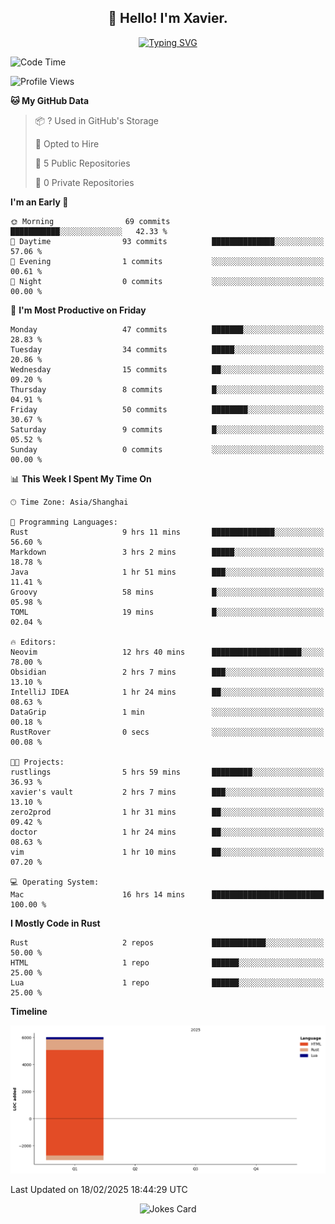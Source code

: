 <h2 align="center">👋 Hello! I'm Xavier.</h2>

<!-- typing svg starts -->
<div align="center">
 <a href="https://git.io/typing-svg"><img src="https://readme-typing-svg.demolab.com?font=Fira+Code&size=16&pause=1000&color=FFFFFFF0&width=435&lines=Fear+is+temporary.+Regret+is+forever." alt="Typing SVG" /></a>
</div>
<!-- typing svg ends -->

<!--START_SECTION:waka-->
![Code Time](http://img.shields.io/badge/Code%20Time-253%20hrs%2020%20mins-blue)

![Profile Views](http://img.shields.io/badge/Profile%20Views-8-blue)

**🐱 My GitHub Data** 

> 📦 ? Used in GitHub's Storage 
 > 
> 💼 Opted to Hire
 > 
> 📜 5 Public Repositories 
 > 
> 🔑 0 Private Repositories 
 > 
**I'm an Early 🐤** 

```text
🌞 Morning                69 commits          ███████████░░░░░░░░░░░░░░   42.33 % 
🌆 Daytime                93 commits          ██████████████░░░░░░░░░░░   57.06 % 
🌃 Evening                1 commits           ░░░░░░░░░░░░░░░░░░░░░░░░░   00.61 % 
🌙 Night                  0 commits           ░░░░░░░░░░░░░░░░░░░░░░░░░   00.00 % 
```
📅 **I'm Most Productive on Friday** 

```text
Monday                   47 commits          ███████░░░░░░░░░░░░░░░░░░   28.83 % 
Tuesday                  34 commits          █████░░░░░░░░░░░░░░░░░░░░   20.86 % 
Wednesday                15 commits          ██░░░░░░░░░░░░░░░░░░░░░░░   09.20 % 
Thursday                 8 commits           █░░░░░░░░░░░░░░░░░░░░░░░░   04.91 % 
Friday                   50 commits          ████████░░░░░░░░░░░░░░░░░   30.67 % 
Saturday                 9 commits           █░░░░░░░░░░░░░░░░░░░░░░░░   05.52 % 
Sunday                   0 commits           ░░░░░░░░░░░░░░░░░░░░░░░░░   00.00 % 
```


📊 **This Week I Spent My Time On** 

```text
🕑︎ Time Zone: Asia/Shanghai

💬 Programming Languages: 
Rust                     9 hrs 11 mins       ██████████████░░░░░░░░░░░   56.60 % 
Markdown                 3 hrs 2 mins        █████░░░░░░░░░░░░░░░░░░░░   18.78 % 
Java                     1 hr 51 mins        ███░░░░░░░░░░░░░░░░░░░░░░   11.41 % 
Groovy                   58 mins             █░░░░░░░░░░░░░░░░░░░░░░░░   05.98 % 
TOML                     19 mins             █░░░░░░░░░░░░░░░░░░░░░░░░   02.04 % 

🔥 Editors: 
Neovim                   12 hrs 40 mins      ████████████████████░░░░░   78.00 % 
Obsidian                 2 hrs 7 mins        ███░░░░░░░░░░░░░░░░░░░░░░   13.10 % 
IntelliJ IDEA            1 hr 24 mins        ██░░░░░░░░░░░░░░░░░░░░░░░   08.63 % 
DataGrip                 1 min               ░░░░░░░░░░░░░░░░░░░░░░░░░   00.18 % 
RustRover                0 secs              ░░░░░░░░░░░░░░░░░░░░░░░░░   00.08 % 

🐱‍💻 Projects: 
rustlings                5 hrs 59 mins       █████████░░░░░░░░░░░░░░░░   36.93 % 
xavier's vault           2 hrs 7 mins        ███░░░░░░░░░░░░░░░░░░░░░░   13.10 % 
zero2prod                1 hr 31 mins        ██░░░░░░░░░░░░░░░░░░░░░░░   09.42 % 
doctor                   1 hr 24 mins        ██░░░░░░░░░░░░░░░░░░░░░░░   08.63 % 
vim                      1 hr 10 mins        ██░░░░░░░░░░░░░░░░░░░░░░░   07.20 % 

💻 Operating System: 
Mac                      16 hrs 14 mins      █████████████████████████   100.00 % 
```

**I Mostly Code in Rust** 

```text
Rust                     2 repos             ████████████░░░░░░░░░░░░░   50.00 % 
HTML                     1 repo              ██████░░░░░░░░░░░░░░░░░░░   25.00 % 
Lua                      1 repo              ██████░░░░░░░░░░░░░░░░░░░   25.00 % 
```



**Timeline**

![Lines of Code chart](https://raw.githubusercontent.com/xavier2code/xavier2code/main/assets/bar_graph.png)


 Last Updated on 18/02/2025 18:44:29 UTC
<!--END_SECTION:waka-->

<!-- jokes card -->
<div align="center">
 <img src="https://readme-jokes.vercel.app/api?hideBorder" alt="Jokes Card" />
</div>
